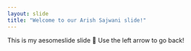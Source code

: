 ```yaml
---
layout: slide
title: "Welcome to our Arish Sajwani slide!"
---
```

This is my aesomeslide  slide :tada:
Use the left arrow to go back!

